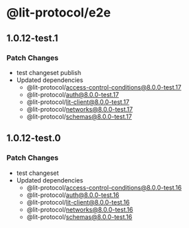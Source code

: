 # @lit-protocol/e2e

## 1.0.12-test.1

### Patch Changes

- test changeset publish
- Updated dependencies
  - @lit-protocol/access-control-conditions@8.0.0-test.17
  - @lit-protocol/auth@8.0.0-test.17
  - @lit-protocol/lit-client@8.0.0-test.17
  - @lit-protocol/networks@8.0.0-test.17
  - @lit-protocol/schemas@8.0.0-test.17

## 1.0.12-test.0

### Patch Changes

- test changeset
- Updated dependencies
  - @lit-protocol/access-control-conditions@8.0.0-test.16
  - @lit-protocol/auth@8.0.0-test.16
  - @lit-protocol/lit-client@8.0.0-test.16
  - @lit-protocol/networks@8.0.0-test.16
  - @lit-protocol/schemas@8.0.0-test.16
